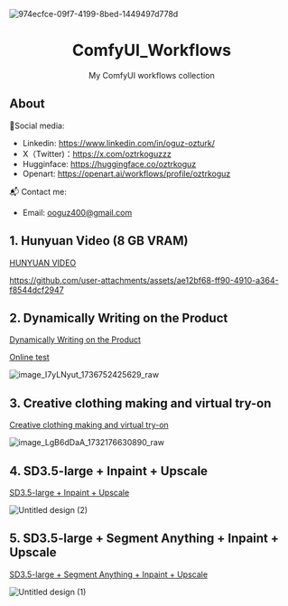 
![974ecfce-09f7-4199-8bed-1449497d778d](https://github.com/user-attachments/assets/ab1614c6-9693-48f8-a11d-ba77ae0a35b9)

<div align="center">

# ComfyUI_Workflows
My ComfyUI workflows collection

<div align="left">

## About
🔗Social media:
- Linkedin: https://www.linkedin.com/in/oguz-ozturk/
- X（Twitter)：https://x.com/oztrkoguzzz
- Hugginface: https://huggingface.co/oztrkoguz
- Openart: https://openart.ai/workflows/profile/oztrkoguz

📬 Contact me:
- Email: ooguz400@gmail.com

## 1. Hunyuan Video (8 GB VRAM)
[HUNYUAN VIDEO](https://github.com/oztrkoguz/ComfyUI_Workflows/blob/main/hunyuan-video-text-to-video.json)

https://github.com/user-attachments/assets/ae12bf68-ff90-4910-a364-f8544dcf2947


## 2. Dynamically Writing on the Product 
[Dynamically Writing on the Product](https://github.com/oztrkoguz/ComfyUI_Workflows/blob/main/dynamically-writing-on-the-product.json)

[Online test](https://www.runninghub.cn/post/1878988295345762305/?utm_source=openart)

![image_I7yLNyut_1736752425629_raw](https://github.com/user-attachments/assets/5b378730-d372-4dc1-9ecf-d803c53d70c0)


## 3. Creative clothing making and virtual try-on
[Creative clothing making and virtual try-on](https://github.com/oztrkoguz/ComfyUI_Workflows/blob/main/creative-clothing-making-and-virtual-try-on.json)

![image_LgB6dDaA_1732176630890_raw](https://github.com/user-attachments/assets/027efc09-6fa1-4dc6-89c7-a756140fd2d1)

## 4. SD3.5-large + Inpaint + Upscale
[SD3.5-large + Inpaint + Upscale](https://github.com/oztrkoguz/ComfyUI_Workflows/blob/main/sd35-large-inpaint-upscale.json)

![Untitled design (2)](https://github.com/user-attachments/assets/34b95ab7-02d7-4d67-8831-563cbf5e09a2)

## 5. SD3.5-large + Segment Anything + Inpaint + Upscale
[SD3.5-large + Segment Anything + Inpaint + Upscale](https://github.com/oztrkoguz/ComfyUI_Workflows/blob/main/sd35-large-segment-anything-inpaint-upscale.json)

![Untitled design (1)](https://github.com/user-attachments/assets/43771170-98ba-4c71-b3a4-527bbbd101ac)

